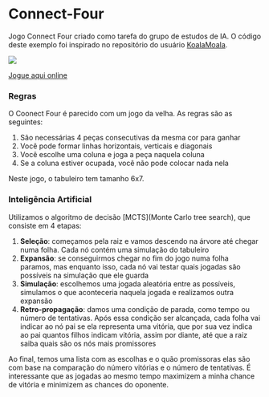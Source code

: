 # Connect-Four
Jogo Connect Four criado como tarefa do grupo de estudos de IA. O código deste exemplo foi inspirado no repositório do usuário [KoalaMoala](https://github.com/KoalaMoala/Connect4).

![](https://gph.is/g/4A6YKdQ)

[Jogue aqui online](https://arthuratlantico.github.io/Connect-Four/)

### Regras
O Coonect Four é parecido com um jogo da velha. As regras são as seguintes:
1. São necessárias 4 peças consecutivas da mesma cor para ganhar
2. Você pode formar linhas horizontais, verticais e diagonais
3. Você escolhe uma coluna e joga a peça naquela coluna
4. Se a coluna estiver ocupada, você não pode colocar nada nela

Neste jogo, o tabuleiro tem tamanho 6x7.

### Inteligência Artificial
Utilizamos o algoritmo de decisão [MCTS](Monte Carlo tree search), que consiste em 4 etapas:
1. **Seleção**: começamos pela raiz e vamos descendo na árvore até chegar numa folha. Cada nó contém uma simulação do tabuleiro
2. **Expansão**: se conseguirmos chegar no fim do jogo numa folha paramos, mas enquanto isso, cada nó vai testar quais jogadas são possíveis na simulação que ele guarda
3. **Simulação**: escolhemos uma jogada aleatória entre as possíveis, simulamos o que aconteceria naquela jogada e realizamos outra expansão
4. **Retro-propagação**: damos uma condição de parada, como tempo ou número de tentativas. Após essa condição ser alcançada, cada folha vai indicar ao nó pai se ela representa uma vitória, que por sua vez indica ao pai quantos filhos indicam vitória, assim por diante, até que a raiz saiba quais são os nós mais promissores

Ao final, temos uma lista com as escolhas e o quão promissoras elas são com base na comparação do número vitórias e o número de tentativas. É interessante que as jogadas ao mesmo tempo maximizem a minha chance de vitória e minimizem as chances do oponente.
